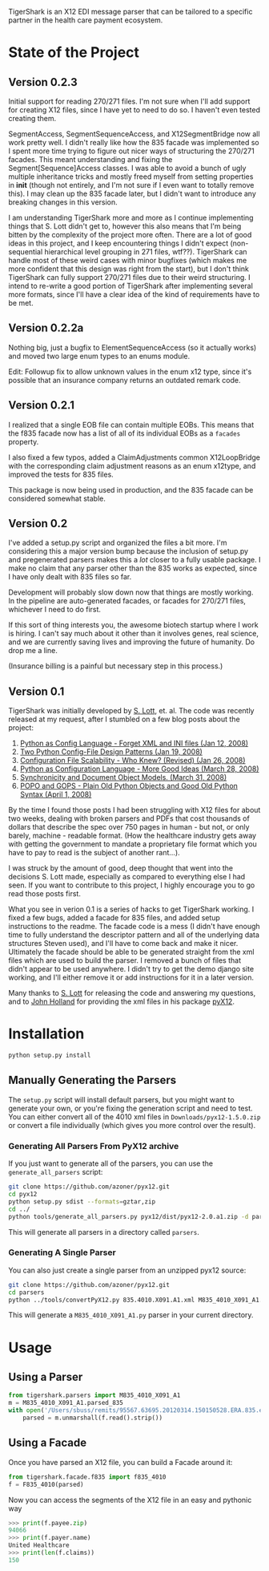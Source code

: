 TigerShark is an X12 EDI message parser that can be tailored to
a specific partner in the health care payment ecosystem.

State of the Project
====================

Version 0.2.3
-------------
Initial support for reading 270/271 files. I'm not sure when I'll add support
for creating X12 files, since I have yet to need to do so. I haven't even
tested creating them.

SegmentAccess, SegmentSequenceAccess, and X12SegmentBridge now all work pretty
well. I didn't really like how the 835 facade was implemented so I spent more
time trying to figure out nicer ways of structuring the 270/271 facades. This
meant understanding and fixing the Segment[Sequence]Access classes. I was able
to avoid a bunch of ugly multiple inheritance tricks and mostly freed myself
from setting properties in __init__ (though not entirely, and I'm not sure
if I even want to totally remove this). I may clean up the 835 facade later,
but I didn't want to introduce any breaking changes in this version.

I am understanding TigerShark more and more as I continue implementing
things that S. Lott didn't get to, however this also means that I'm being
bitten by the complexity of the project more often. There are a lot of good
ideas in this project, and I keep encountering things I didn't expect
(non-sequential hierarchical level grouping in 271 files, wtf??). TigerShark
can handle most of these weird cases with minor bugfixes (which makes me more
confident that this design was right from the start), but I don't think
TigerShark can fully support 270/271 files due to their weird structuring.
I intend to re-write a good portion of TigerShark after implementing several
more formats, since I'll have a clear idea of the kind of requirements have
to be met.

Version 0.2.2a
-------------
Nothing big, just a bugfix to ElementSequenceAccess (so it actually works)
and moved two large enum types to an enums module.

Edit: Followup fix to allow unknown values in the enum x12 type, since it's
possible that an insurance company returns an outdated remark code.

Version 0.2.1
-------------
I realized that a single EOB file can contain multiple EOBs. This means that
the f835 facade now has a list of all of its individual EOBs as a `facades`
property.

I also fixed a few typos, added a ClaimAdjustments common X12LoopBridge with
the corresponding claim adjustment reasons as an enum x12type, and improved
the tests for 835 files.

This package is now being used in production, and the 835 facade can be
considered somewhat stable.

Version 0.2
-----------
I've added a setup.py script and organized the files a bit more. I'm
considering this a major version bump because the inclusion of setup.py and
pregenerated parsers makes this a *lot* closer to a fully usable package. I
make no claim that any parser other than the 835 works as expected, since I
have only dealt with 835 files so far.

Development will probably slow down now that things are mostly working. In the
pipeline are auto-generated facades, or facades for 270/271 files, whichever
I need to do first.

If this sort of thing interests you, the awesome biotech startup where I
work is hiring. I can't say much about it other than it involves genes, real
science, and we are currently saving lives and improving the future of
humanity. Do drop me a line.

(Insurance billing is a painful but necessary step in this process.)

Version 0.1
-----------

TigerShark was initially developed by [S. Lott](https://github.com/slott56),
et. al. The code was recently released at my request, after I stumbled on a
few blog posts about the project:

  1. [Python as Config Language - Forget XML and INI files (Jan 12, 2008)](http://www.itmaybeahack.com/homepage/iblog/C465799452/E20080111205451.html)
  2. [Two Python Config-File Design Patterns (Jan 19, 2008)](http://www.itmaybeahack.com/homepage/iblog/C465799452/E20080119082306.html)
  3. [Configuration File Scalability - Who Knew? (Revised) (Jan 26, 2008)](http://www.itmaybeahack.com/homepage/iblog/C465799452/E20080126181253.html)
  4. [Python as Configuration Language - More Good Ideas (March 28, 2008)](http://www.itmaybeahack.com/homepage/iblog/C465799452/E20080328172746.html)
  5. [Synchronicity and Document Object Models. (March 31, 2008)](http://www.itmaybeahack.com/homepage/iblog/C465799452/E20080331113231.html)
  6. [POPO and GOPS - Plain Old Python Objects and Good Old Python Syntax (April 1, 2008)](http://www.itmaybeahack.com/homepage/iblog/C412398194/E20080401060105.html)

By the time I found those posts I had been struggling with X12 files for
about two weeks, dealing with broken parsers and PDFs that cost thousands of
dollars that describe the spec over 750 pages in human - but not, or only
barely, machine - readable format. (How the healthcare industry gets away with
getting the government to mandate a proprietary file format which you have to
pay to read is the subject of another rant...).

I was struck by the amount of good, deep thought that went into the decisions
S. Lott made, especially as compared to everything else I had seen. If you
want to contribute to this project, I highly encourage you to go read those
posts first.

What you see in verion 0.1 is a series of hacks to get TigerShark working.
I fixed a few bugs, added a facade for 835 files, and added setup instructions
to the readme. The facade code is a mess (I didn't have enough time to fully
understand the descriptor pattern and all of the underlying data structures
Steven used), and I'll have to come back and make it nicer. Ultimately the
facade should be able to be generated straight from the xml files which are
used to build the parser. I removed a bunch of files that didn't appear to
be used anywhere. I didn't try to get the demo django site working, and I'll
either remove it or add instructions for it in a later version.

Many thanks to [S. Lott](https://github.com/slott56) for releasing the code
and answering my questions, and to [John Holland](https://github.com/azoner)
for providing the xml files in his package [pyX12](https://github.com/azoner/pyx12).

Installation
============

```sh
python setup.py install
```

Manually Generating the Parsers
-------------------------------

The `setup.py` script will install default parsers, but you might want to
generate your own, or you're fixing the generation script and need to test.
You can either convert all of the 4010 xml files in `Downloads/pyx12-1.5.0.zip`
or convert a file individually (which gives you more control over the result).

### Generating All Parsers From PyX12 archive ###

If you just want to generate all of the parsers, you can use the
`generate_all_parsers` script:

```sh
git clone https://github.com/azoner/pyx12.git
cd pyx12
python setup.py sdist --formats=gztar,zip
cd ../
python tools/generate_all_parsers.py pyx12/dist/pyx12-2.0.a1.zip -d parsers
```

This will generate all parsers in a directory called `parsers`.

### Generating A Single Parser ###

You can also just create a single parser from an unzipped pyx12 source:

```sh
git clone https://github.com/azoner/pyx12.git
cd parsers
python ../tools/convertPyX12.py 835.4010.X091.A1.xml M835_4010_X091_A1.py -b ../pyx12/map/ -n parsed_835
```

This will generate a `M835_4010_X091_A1.py` parser in your current directory.

Usage
=====

Using a Parser
--------------

```python
from tigershark.parsers import M835_4010_X091_A1
m = M835_4010_X091_A1.parsed_835
with open('/Users/sbuss/remits/95567.63695.20120314.150150528.ERA.835.edi', 'r') as f:
    parsed = m.unmarshall(f.read().strip())
```

Using a Facade
-----------------

Once you have parsed an X12 file, you can build a Facade around it:

```python
from tigershark.facade.f835 import f835_4010
f = F835_4010(parsed)
```

Now you can access the segments of the X12 file in an easy and pythonic way

```python
>>> print(f.payee.zip)
94066
>>> print(f.payer.name)
United Healthcare
>>> print(len(f.claims))
150
```
